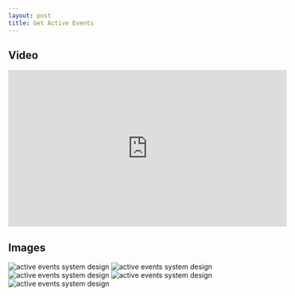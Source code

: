 ```yaml
---
layout: post
title: Get Active Events
---
```



## Video

<iframe width="560" height="315" src="https://www.youtube.com/embed/p-MNmIdEBFM" title="YouTube video player" frameborder="0" allow="accelerometer; autoplay; clipboard-write; encrypted-media; gyroscope; picture-in-picture; web-share" allowfullscreen></iframe>


## Images

<img src="{{ site.baseurl }}/images/get-active-events/images/approach_1.png" alt="active events system design">

<img src="{{ site.baseurl }}/images/get-active-events/images/approach_2.png" alt="active events system design">

<img src="{{ site.baseurl }}/images/get-active-events/images/approach_3.png" alt="active events system design">

<img src="{{ site.baseurl }}/images/get-active-events/images/approach_4.png" alt="active events system design">

<img src="{{ site.baseurl }}/images/get-active-events/images/approach_5.png" alt="active events system design">

